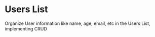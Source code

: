 # Users List
Organize User information like name, age, email, etc in the Users List, implementing CRUD
